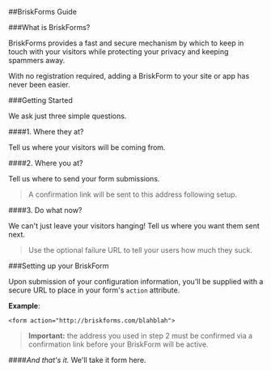 
##BriskForms Guide

###What is BriskForms?

BriskForms provides a fast and secure mechanism by which to keep in touch with your visitors while protecting your privacy and keeping spammers away.

With no registration required, adding a BriskForm to your site or app has never been easier. 

###Getting Started

We ask just three simple questions.

####1. Where they at?

Tell us where your visitors will be coming from.

####2. Where you at?

Tell us where to send your form submissions.

> A confirmation link will be sent to this address following setup.

####3. Do what now?

We can't just leave your visitors hanging! Tell us where you want them sent next.
> Use the optional failure URL to tell your users how much they suck.

###Setting up your BriskForm

Upon submission of your configuration information, you'll be supplied with a secure URL to place in your form's ```action``` attribute.

**Example**: 

```<form action="http://briskforms.com/blahblah">```

> **Important:** the address you used in step 2 must be confirmed via a confirmation link before your BriskForm will be active.

####*And that's it.*
We'll take it form here.

